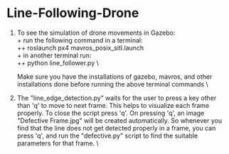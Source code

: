 # Line-Following-Drone

1. To see the simulation of drone movements in Gazebo: \
        + run the following command in a terminal: \
                ++ roslaunch px4 mavros_posix_sitl.launch \
        + in another terminal run: \
                ++ python line_follower.py \
                
    Make sure you have the installations of gazebo, mavros, and other installations done before running the above terminal commands \
    
    
2. The "line_edge_detection.py" waits for the user to press a key other than 'q' to move to next frame. This helps to visualize each frame properly. To close the script press 'q'. On pressing 'q', an image "Defective Frame.jpg" will be created automatically. So whenever you find that the line does not get detected properly in a frame, you can press 'q', and run the "defective.py" script to find the suitable parameters for that frame. \


